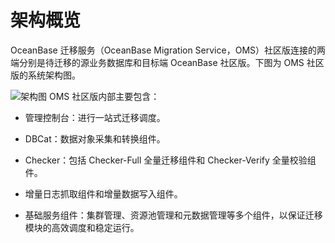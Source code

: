 # 架构概览

OceanBase 迁移服务（OceanBase Migration Service，OMS）社区版连接的两端分别是待迁移的源业务数据库和目标端 OceanBase 社区版。下图为 OMS 社区版的系统架构图。

![架构图](https://help-static-aliyun-doc.aliyuncs.com/assets/img/zh-CN/1543330461/p371170.png)
OMS 社区版内部主要包含：

* 管理控制台：进行一站式迁移调度。

* DBCat：数据对象采集和转换组件。

* Checker：包括 Checker-Full 全量迁移组件和 Checker-Verify 全量校验组件。

* 增量日志抓取组件和增量数据写入组件。

* 基础服务组件：集群管理、资源池管理和元数据管理等多个组件，以保证迁移模块的高效调度和稳定运行。
